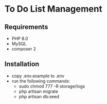 # To Do List Management
## Requirements
- PHP 8.0 
- MySQL
- composer 2

## Installation
- copy .env.example to .env
- run the following commands:
    - sudo chmod 777 -R storage/logs
    - php artisan migrate
    - php artisan db:seed
    
